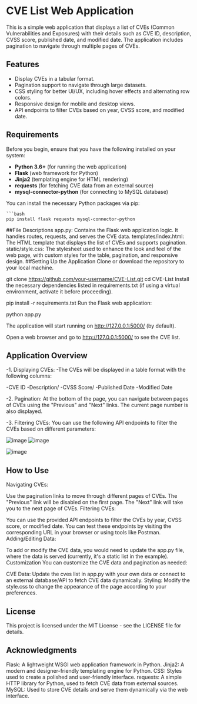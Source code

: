 # CVE List Web Application

This is a simple web application that displays a list of CVEs (Common Vulnerabilities and Exposures) with their details such as CVE ID, description, CVSS score, published date, and modified date. The application includes pagination to navigate through multiple pages of CVEs.

## Features

- Display CVEs in a tabular format.
- Pagination support to navigate through large datasets.
- CSS styling for better UI/UX, including hover effects and alternating row colors.
- Responsive design for mobile and desktop views.
- API endpoints to filter CVEs based on year, CVSS score, and modified date.

## Requirements

Before you begin, ensure that you have the following installed on your system:

- **Python 3.6+** (for running the web application)
- **Flask** (web framework for Python)
- **Jinja2** (templating engine for HTML rendering)
- **requests** (for fetching CVE data from an external source)
- **mysql-connector-python** (for connecting to MySQL database)

You can install the necessary Python packages via pip:

    ```bash
    pip install flask requests mysql-connector-python

##File Descriptions
app.py: Contains the Flask web application logic. It handles routes, requests, and serves the CVE data.
templates/index.html: The HTML template that displays the list of CVEs and supports pagination.
static/style.css: The stylesheet used to enhance the look and feel of the web page, with custom styles for the table, pagination, and responsive design.
##Setting Up the Application
Clone or download the repository to your local machine.

git clone https://github.com/your-username/CVE-List.git
cd CVE-List
Install the necessary dependencies listed in requirements.txt (if using a virtual environment, activate it before proceeding).

pip install -r requirements.txt
Run the Flask web application:

python app.py

The application will start running on http://127.0.0.1:5000/ (by default).

Open a web browser and go to http://127.0.0.1:5000/ to see the CVE list.
## Application Overview
-1. Displaying CVEs:
-The CVEs will be displayed in a table format with the following columns:

-CVE ID 
-Description/
-CVSS Score/
-Published Date
-Modified Date

-2. Pagination:
At the bottom of the page, you can navigate between pages of CVEs using the "Previous" and "Next" links. The current page number is also displayed.

-3. Filtering CVEs:
You can use the following API endpoints to filter the CVEs based on different parameters:


![image](https://github.com/user-attachments/assets/a59843fc-687a-450d-a59a-30190c23d9ff)
![image](https://github.com/user-attachments/assets/12ccbd2a-3f2e-4399-bbb3-606f1e2414e3)


![image](https://github.com/user-attachments/assets/84810cfd-1035-4f02-a9c0-e03e26b8c5ae)



## How to Use
Navigating CVEs:

Use the pagination links to move through different pages of CVEs.
The "Previous" link will be disabled on the first page.
The "Next" link will take you to the next page of CVEs.
Filtering CVEs:

You can use the provided API endpoints to filter the CVEs by year, CVSS score, or modified date.
You can test these endpoints by visiting the corresponding URL in your browser or using tools like Postman.
Adding/Editing Data:

To add or modify the CVE data, you would need to update the app.py file, where the data is served (currently, it's a static list in the example).
Customization
You can customize the CVE data and pagination as needed:

CVE Data: Update the cves list in app.py with your own data or connect to an external database/API to fetch CVE data dynamically.
Styling: Modify the style.css to change the appearance of the page according to your preferences.
## License
This project is licensed under the MIT License - see the LICENSE file for details.

## Acknowledgments
Flask: A lightweight WSGI web application framework in Python.
Jinja2: A modern and designer-friendly templating engine for Python.
CSS: Styles used to create a polished and user-friendly interface.
requests: A simple HTTP library for Python, used to fetch CVE data from external sources.
MySQL: Used to store CVE details and serve them dynamically via the web interface.
